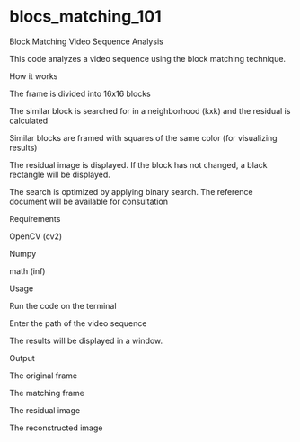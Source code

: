 # blocs_matching_101


Block Matching Video Sequence Analysis

This code analyzes a video sequence using the block matching technique.

How it works

The frame is divided into 16x16 blocks

The similar block is searched for in a neighborhood (kxk) and the residual is calculated

Similar blocks are framed with squares of the same color (for visualizing results)

The residual image is displayed. If the block has not changed, a black rectangle will be displayed.

The search is optimized by applying binary search. The reference document will be available for consultation

Requirements

   OpenCV (cv2)
   
   Numpy
   
   math (inf)
   
Usage

 Run the code on the terminal
 
 Enter the path of the video sequence
 
 The results will be displayed in a window.
 
Output

   The original frame
   
   The matching frame
   
   The residual image
   
   The reconstructed image
   
